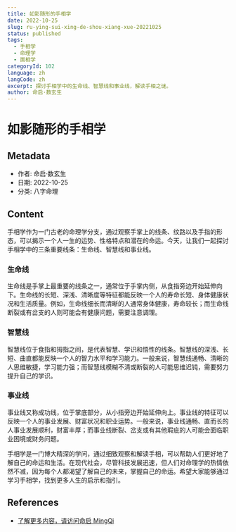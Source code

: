 ```yaml
---
title: 如影随形的手相学
date: 2022-10-25
slug: ru-ying-sui-xing-de-shou-xiang-xue-20221025
status: published
tags:
  - 手相学
  - 命理学
  - 面相学
categoryId: 102
language: zh
langCode: zh
excerpt: 探讨手相学中的生命线、智慧线和事业线，解读手相之谜。
author: 命启·数玄生
---
```


# 如影随形的手相学

## Metadata
- 作者: 命启·数玄生
- 日期: 2022-10-25
- 分类: 八字命理

## Content
手相学作为一门古老的命理学分支，通过观察手掌上的线条、纹路以及手指的形态，可以揭示一个人一生的运势、性格特点和潜在的命运。今天，让我们一起探讨手相学中的三条重要线条：生命线、智慧线和事业线。

### 生命线
生命线是手掌上最重要的线条之一，通常位于手掌内侧，从食指旁边开始延伸向下。生命线的长短、深浅、清晰度等特征都能反映一个人的寿命长短、身体健康状况和生活质量。例如，生命线细长而清晰的人通常身体健康，寿命较长；而生命线断裂或有岔支的人则可能会有健康问题，需要注意调理。

### 智慧线
智慧线位于食指和拇指之间，是代表智慧、学识和悟性的线条。智慧线的深浅、长短、曲直都能反映一个人的智力水平和学习能力。一般来说，智慧线通畅、清晰的人思维敏捷，学习能力强；而智慧线模糊不清或断裂的人可能思维迟钝，需要努力提升自己的学识。

### 事业线
事业线又称成功线，位于掌底部分，从小指旁边开始延伸向上。事业线的特征可以反映一个人的事业发展、财富状况和职业运势。一般来说，事业线通畅、直而长的人事业发展顺利，财富丰厚；而事业线断裂、岔支或有其他瑕疵的人可能会面临职业困境或财务问题。

手相学是一门博大精深的学问，通过细致观察和解读手相，可以帮助人们更好地了解自己的命运和生活。在现代社会，尽管科技发展迅速，但人们对命理学的热情依然不减，因为每个人都渴望了解自己的未来，掌握自己的命运。希望大家能够通过学习手相学，找到更多人生的启示和指引。

## References
- [了解更多内容，请访问命启 MingQi](https://www.mingqi.me)